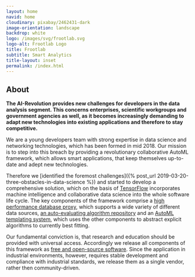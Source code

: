 ```yaml
---
layout: home
navid: home
cloudinary: pixabay/2462431-dark
image-orientation: landscape
backdrop: white
logo: /images/svg/frootlab.svg
logo-alt: Frootlab Logo
title: Frootlab
subtitle: Smart Analytics
title-layout: inset
permalink: /index.html
---
```


## About

**The AI-Revolution provides new challenges for developers in the data analysis
segment. This concerns enterprises, scientific workgroups and government
agencies as well, as it becomes increasingly demanding to adapt new technologies
into existing applications and therefore to stay competitive.**

We are a young developers team with strong expertise in data science and
networking technologies, which has been formed in mid 2018. Our mission is to
step into this breach by providing a revolutionary collaborative AutoML
framework, which allows smart applications, that keep themselves up-to-date and
adept new technologies.

Therefore we [identified the foremost challenges]({% post_url
2019-03-20-three-obstacles-in-data-science %}) and started to develop a
comprehensive solution, which on the basis of
[TensorFlow](https://www.tensorflow.org/) incorporates machine intelligence and
collaborative data science into the whole software life cycle. The key
components of the framework comprise a [high performance database
proxy](/pandora.html), which supports a wide variety of different data sources,
[an auto-evaluating algorithm repository](/motley.html) and an [AutoML
templating system](/nemoa.html), which uses the other components to abstract
explicit algorithms to currently best fitting.

Our fundamental conviction is, that research and education should be provided
with universal access. Accordingly we release all components of this framework
as [free and open-source
software](https://en.wikipedia.org/wiki/Free_and_open-source_software). Since
the application in industrial environments, however, requires stable development
and compliance with industrial standards, we release them as a single vendor,
rather then community-driven.
